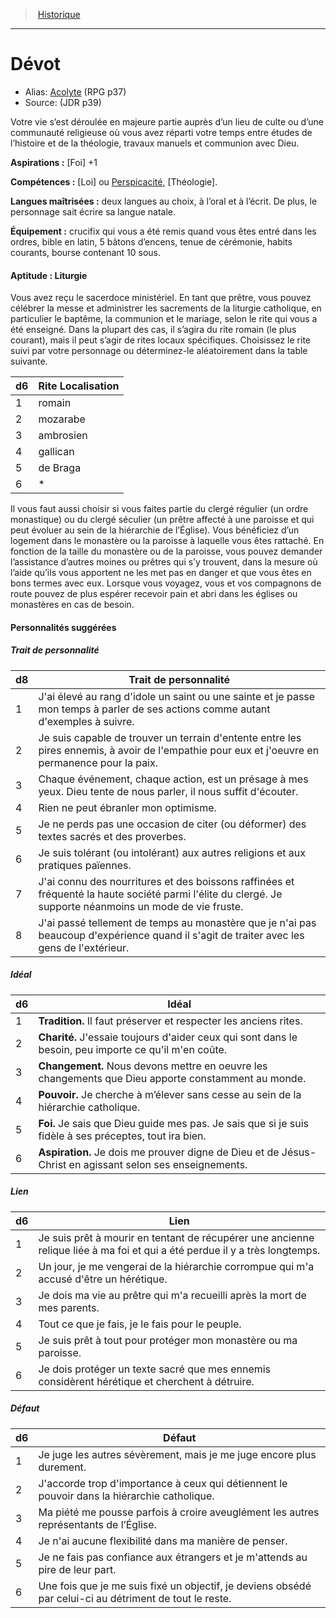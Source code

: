 
<!--BackgroundItem-->

> <!--ParentNameLink-->[Historique](backgrounds_fr.md)<!--/ParentNameLink-->

---

# <!--Name-->Dévot<!--/Name-->

- Alias: <!--AltName-->[Acolyte](background_acolyte_en.md) (RPG p37)<!--/AltName-->
- Source: <!--Source-->(JDR p39)<!--/Source-->

<!--Description-->

Votre vie s’est déroulée en majeure partie auprès d’un lieu de culte ou d’une communauté religieuse où vous avez réparti votre temps entre études de l’histoire et de la théologie, travaux manuels et communion avec Dieu.

<!--/Description-->

**Aspirations :** <!--Aspirations-->[Foi] +1<!--/Aspirations-->

**Compétences :** <!--SkillProficiencies-->[Loi] ou [Perspicacité], [Théologie].<!--/SkillProficiencies-->

**Langues maîtrisées :** <!--MasteredLanguages-->deux langues au choix, à l’oral et à l’écrit. De plus, le personnage sait écrire sa langue natale.<!--/MasteredLanguages-->

**Équipement :** <!--Equipment-->crucifix qui vous a été remis quand vous êtes entré dans les ordres, bible en latin, 5 bâtons d’encens, tenue de cérémonie, habits courants, bourse contenant 10 sous.<!--/Equipment-->

<!--FeatureItem-->

#### <!--Name-->Aptitude : Liturgie<!--/Name-->

<!--Description-->

Vous avez reçu le sacerdoce ministériel. En tant que prêtre, vous pouvez célébrer la messe et administrer les sacrements de la liturgie catholique, en particulier le baptême, la communion et le mariage, selon le rite qui vous a été enseigné. Dans la plupart des cas, il s’agira du rite romain (le plus courant), mais il peut s’agir de rites locaux spécifiques. Choisissez le rite suivi par votre personnage ou déterminez-le aléatoirement dans la table suivante.

|d6|Rite Localisation|
|---|---|
|1|romain|Rite le plus couramment suivi à travers <!--br-->l’Europe|
|2|mozarabe|Péninsule ibérique et sud de l’Italie|
|3|ambrosien|Milan et nord de l’Italie|
|4|gallican|Rite lyonnais et rite parisien autour des <!--br-->deux villes françaises|
|5|de Braga|Braga et nord du Portugal|
|6|*|Rites spécifiques à un ordre : rites bénédictin <!--br-->, carmélitain, cartusien, cistercien, dominicain, <!--br-->franciscain, etc.|

Il vous faut aussi choisir si vous faites partie du clergé régulier (un ordre monastique) ou du clergé séculier (un prêtre affecté à une paroisse et qui peut évoluer au sein de la hiérarchie de l’Église). Vous bénéficiez d’un logement dans le monastère ou la paroisse à laquelle vous êtes rattaché. En fonction de la taille du monastère ou de la paroisse, vous pouvez demander l’assistance d’autres moines ou prêtres qui s’y trouvent, dans la mesure où l’aide qu’ils vous apportent ne les met pas en danger et que vous êtes en bons termes avec eux. Lorsque vous voyagez, vous et vos compagnons de route pouvez de plus espérer recevoir pain et abri dans les églises ou monastères en cas de besoin.

<!--/Description-->

<!--/FeatureItem-->

<!--Items-->

#### <!--Name-->Personnalités suggérées<!--/Name-->

<!--PersonalityTraitItem-->

##### <!--Name-->Trait de personnalité<!--/Name-->

<!--Table-->

|d8|Trait de personnalité|
|---|---|
|1|J'ai élevé au rang d'idole un saint ou une sainte <!--br-->et je passe mon temps à parler de ses actions <!--br-->comme autant d'exemples à suivre.|
|2|Je suis capable de trouver un terrain d'entente <!--br-->entre les pires ennemis, à avoir de l'empathie <!--br-->pour eux et j'oeuvre en permanence pour la <!--br-->paix.|
|3|Chaque événement, chaque action, est un <!--br-->présage à mes yeux. Dieu tente de nous <!--br-->parler, il nous suffit d'écouter.|
|4|Rien ne peut ébranler mon optimisme.|
|5|Je ne perds pas une occasion de citer (ou <!--br-->déformer) des textes sacrés et des proverbes.|
|6|Je suis tolérant (ou intolérant) aux autres <!--br-->religions et aux pratiques païennes.|
|7|J'ai connu des nourritures et des boissons <!--br-->raffinées et fréquenté la haute société parmi <!--br-->l'élite du clergé. Je supporte néanmoins <!--br-->un mode de vie fruste.|
|8|J'ai passé tellement de temps au monastère <!--br-->que je n'ai pas beaucoup d'expérience quand il <!--br-->s'agit de traiter avec les gens de l'extérieur.|

<!--/Table-->

<!--/PersonalityTraitItem-->

<!--PersonalityIdealItem-->

##### <!--Name-->Idéal<!--/Name-->

<!--Table-->

|d6|Idéal|
|---|---|
|1|**Tradition.** Il faut préserver et respecter <!--br-->les anciens rites.|
|2|**Charité.** J'essaie toujours d'aider ceux qui sont <!--br-->dans le besoin, peu importe ce qu'il m'en coûte.|
|3|**Changement.** Nous devons mettre en oeuvre <!--br-->les changements que Dieu apporte <!--br-->constamment au monde.|
|4|**Pouvoir.** Je cherche à m’élever sans cesse au sein <!--br-->de la hiérarchie catholique.|
|5|**Foi.** Je sais que Dieu guide mes pas. Je sais <!--br-->que si je suis fidèle à ses préceptes, tout ira <!--br-->bien.|
|6|**Aspiration.** Je dois me prouver digne de Dieu <!--br-->et de Jésus-Christ en agissant selon ses <!--br-->enseignements.|

<!--/Table-->

<!--/PersonalityIdealItem-->

<!--PersonalityLinkItem-->

##### <!--Name-->Lien<!--/Name-->

<!--Table-->

|d6|Lien|
|---|---|
|1|Je suis prêt à mourir en tentant de récupérer <!--br-->une ancienne relique liée à ma foi et qui a été <!--br-->perdue il y a très longtemps.|
|2|Un jour, je me vengerai de la hiérarchie <!--br-->corrompue qui m'a accusé d'être un hérétique.|
|3|Je dois ma vie au prêtre qui m'a recueilli après la <!--br-->mort de mes parents.|
|4|Tout ce que je fais, je le fais pour le peuple.|
|5|Je suis prêt à tout pour protéger mon monastère <!--br-->ou ma paroisse.|
|6|Je dois protéger un texte sacré que mes <!--br-->ennemis considèrent hérétique et cherchent à <!--br-->détruire.|

<!--/Table-->

<!--/PersonalityLinkItem-->

<!--PersonalityDefectItem-->

##### <!--Name-->Défaut<!--/Name-->

<!--Table-->

|d6|Défaut|
|---|---|
|1|Je juge les autres sévèrement, mais je me juge <!--br-->encore plus durement.|
|2|J'accorde trop d'importance à ceux qui <!--br-->détiennent le pouvoir dans la hiérarchie <!--br-->catholique.|
|3|Ma piété me pousse parfois à croire <!--br-->aveuglément les autres représentants de <!--br-->l’Église.|
|4|Je n'ai aucune flexibilité dans ma manière de <!--br-->penser.|
|5|Je ne fais pas confiance aux étrangers et je <!--br-->m'attends au pire de leur part.|
|6|Une fois que je me suis fixé un objectif, je <!--br-->deviens obsédé par celui-ci au détriment de <!--br-->tout le reste.|

<!--/Table-->

<!--/PersonalityDefectItem-->

<!--/Items-->

<!--/BackgroundItem-->

[Investigation]: abilities_intelligence_hd.md#investigation
[Perspicacité]: abilities_wisdom_hd.md#perspicacité
[Religion]: abilities_intelligence_hd.md#religion
[Représentation]: abilities_charisma_hd.md#représentation
[Supercherie]: abilities_charisma_hd.md#supercherie
